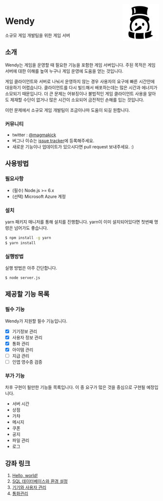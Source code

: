 <img src="docs/Wanlaf.png" alt="logo" height="120" align="right" />

# Wendy
소규모 게임 개발팀을 위한 게임 서버

## 소개
Wendy는 게임을 운영할 때 필요한 기능을 포함한 게임 서버입니다. 주된 목적은 게임 서버에 대한 이해를 높여 누구나 게임 운영에 도움을 얻는 것입니다.

게임 클라이언트와 서버로 나눠서 운영하지 않는 경우 사용자의 요구에 빠른 시간안에 대응하기 어렵습니다. 클라이언트를 다시 빌드해서 배포하는데는 많은 시간과 에너지가 소모되기 때문입니다. 더 큰 문제는 어뷰징이나 불법적인 게임 클라이언트 사용을 알아도 제재할 수단이 없거나 많은 시간이 소요되어 금전적인 손해를 입는 것입니다.

이런 문제에서 소규모 게임 개발팀이 조금이나마 도움이 되길 원합니다.

### 커뮤니티
* twitter : [@magmakick](https://twitter.com/magmakick)
* 버그나 이슈는 [issue tracker](https://github.com/totuworld/Wendy/issues)에 등록해주세요.
* 새로운 기능이나 업데이트가 있으시다면 pull request 보내주세요. :)

## 사용방법

### 필요사항
* (필수) Node.js >= 6.x
* (선택) Microsoft Azure 계정

### 설치
yarn 패키지 매니저를 통해 설치를 진행합니다. yarn이 이미 설치되어있다면 첫번째 명령은 넘어가도 좋습니다.

```bash
$ npm install -g yarn
$ yarn install
```

### 실행방법
실행 방법은 아주 간단합니다.

```bash
$ node server.js
```


## 제공할 기능 목록

### 필수 기능
Wendy가 지원할 필수 기능입니다.

- [x] 기기정보 관리
- [x] 사용자 정보 관리
- [x] 통화 관리
- [x] 아이템 관리
- [ ] 지급 관리
- [ ] 인앱 영수증 검증

### 부가 기능
차후 구현이 될만한 기능들 목록입니다. 이 중 요구가 많은 것을 중심으로 구현될 예정입니다.

* 서버 시간
* 상점
* 가챠
* 메시지
* 쿠폰
* 공지
* 파일 관리
* 로그

## 강좌 링크

1. [Hello, world!](http://totuworld.github.io/2016/12/21/azureandunity-01/)
2. [SQL 데이터베이스와 환경 설정](http://totuworld.github.io/2016/12/29/azureandunity-02/)
3. [기기와 사용자 관리](http://totuworld.github.io/2017/01/12/azureandunity-03/)
4. [통화관리](http://totuworld.github.io/2017/01/26/azureandunity-04/)
